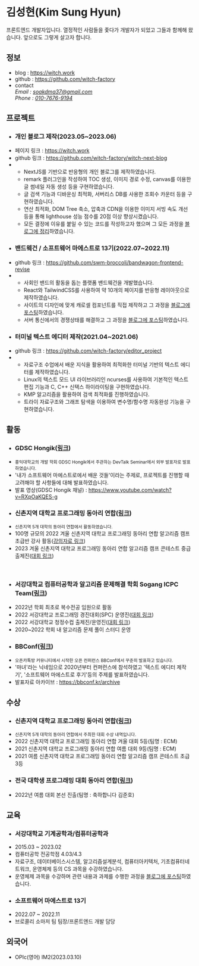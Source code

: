 <h1 class="margin-bottom-sm">김성현(Kim Sung Hyun)</h1>
<p>
  프론트엔드 개발자입니다.
  열정적인 사람들을 좇다가 개발자가 되었고 그들과 함께해 왔습니다. 
  앞으로도 그렇게 살고자 합니다.
</p>
<section>
  <h2>정보</h2>
  <ul>
    <li>
      blog : <a href="https://witch.work">https://witch.work</a>
    </li>
    <li>
      github : <a href="https://github.com/witch-factory">https://github.com/witch-factory</a>
    </li>
    <li>
      contact
      <address>
        Email : <a href="mailto:soakdma37@gmail.com">soakdma37@gmail.com</a>
        <br>
        Phone : <a href="tel:+821076769194">010-7676-9194</a>
      </address>
    </li>
  </ul>
</section>
<section>
  <h2>프로젝트</h2>
  <ul>
    <li class="no-marker">
      <h3 class="margin-bottom-sm">개인 블로그 제작(2023.05~2023.06)</h3>
    </li>
    <li class="no-marker">
      페이지 링크 : <a target="_blank" href="https://witch.work/">
        https://witch.work
      </a>
    </li>
    <li class="no-marker">
      github 링크 : <a target="_blank" href="https://github.com/witch-factory/witch-next-blog">
        https://github.com/witch-factory/witch-next-blog
      </a>
    </li>
    <li class="no-marker">
      <ul>
        <li>
          NextJS를 기반으로 반응형의 개인 블로그를 제작하였습니다.
        </li>
        <li>
          remark 플러그인을 작성하여 TOC 생성, 이미지 경로 수정, canvas를 이용한 글 썸네일 자동 생성 등을 구현하였습니다.
        </li>
        <li>
          글 검색 기능과 디바운싱 최적화, 서버리스 DB를 사용한 조회수 카운터 등을 구현하였습니다.
        </li>
        <li>
          연산 최적화, DOM Tree 축소, 압축과 CDN을 이용한 이미지 서빙 속도 개선 등을 통해 
          lighthouse 성능 점수를 20점 이상 향상시켰습니다.
        </li>
        <li>
          모든 결정에 이유를 붙일 수 있는 코드를 작성하고자 했으며 그 모든 과정을 
          <a target="_blank" href="https://witch.work/posts?search=%EB%B8%94%EB%A1%9C%EA%B7%B8">블로그에 정리</a>하였습니다.
        </li>
      </ul>
    </li>
  </ul>
  <ul>
    <li class="no-marker">
      <h3 class="margin-bottom-sm">밴드웨건 / 소프트웨어 마에스트로 13기(2022.07~2022.11)</h3>
    </li>
    <li class="no-marker">
      github 링크 : <a href="https://github.com/swm-broccoli/bandwagon-frontend-revise">https://github.com/swm-broccoli/bandwagon-frontend-revise</a>
    </li>
    <li class="no-marker">
      <ul>
        <li>
          사회인 밴드의 활동을 돕는 플랫폼 밴드웨건을 개발했습니다.
        </li>
        <li>
          React와 TailwindCSS를 사용하여 약 10개의 페이지를 반응형 레이아웃으로 제작하였습니다.
        </li>
        <li>
          사이트의 디자인에 맞게 캐로셀 컴포넌트를 직접 제작하고 그 과정을 <a href="https://witch.work/carousel-1/">블로그에 포스팅</a>하였습니다.
        </li>
        <li>
          서버 통신에서의 경쟁상태를 해결하고 그 과정을 <a href="https://witch.work/front-bug-1/">블로그에 포스팅</a>하였습니다.
        </li>
      </ul>
    </li>
  </ul>
  <ul>
    <li class="no-marker">
      <h3 class="margin-bottom-sm">터미널 텍스트 에디터 제작(2021.04~2021.06)</h3>
    </li>
    <li class="no-marker">
      github 링크 : <a href="https://github.com/witch-factory/editor_project">https://github.com/witch-factory/editor_project</a>
    </li>
    <li class="no-marker">
      <ul>
        <li>
          자료구조 수업에서 배운 지식을 활용하여 최적화한 터미널 기반의 텍스트 에디터를 제작하였습니다.
        </li>
        <li>
          Linux의 텍스트 모드 UI 라이브러리인 ncurses를 사용하여 기본적인 텍스트 편집 기능과 C, C++ 신택스 하이라이팅을 구현하였습니다.
        </li>
        <li>
          KMP 알고리즘을 활용하여 검색 최적화를 진행하였습니다.
        </li>
        <li>
          트라이 자료구조와 그래프 탐색을 이용하여 변수명/함수명 자동완성 기능을 구현하였습니다.
        </li>
      </ul>
    </li>
  </ul>
</section>
<section>
  <h2>활동</h2>
  <ul>
    <li class="no-marker">
      <h3 class="margin-bottom-sm">GDSC Hongik(<a href="https://www.gdschongik.com/">링크</a>)</h3>
    </li>
    <li class="no-marker">
      <small>홍익대학교의 개발 학회 GDSC Hongik에서 주관하는 DevTalk Seminar에서 외부 발표자로 발표하였습니다.</small>
    </li>
    <li>
      '내가 소프트웨어 마에스트로에서 배운 것들'이라는 주제로, 프로젝트를 진행할 때 고려해야 할 사항들에 대해 발표하였습니다.
    </li>
    <li>
      발표 영상(GDSC Hongik 채널) : <a href="https://www.youtube.com/watch?v=RXpOaKQES-g">https://www.youtube.com/watch?v=RXpOaKQES-g</a>
    </li>
  </ul>
  <ul>
    <li class="no-marker">
      <h3 class="margin-bottom-sm">신촌지역 대학교 프로그래밍 동아리 연합(<a href="https://icpc-sinchon.io/suapc">링크</a>)</h3>
    </li>
    <li class="no-marker">
      <small>신촌지역 5개 대학의 동아리 연합에서 활동하였습니다.</small>
    </li>
    <li>
      100명 규모의 2022 겨울 신촌지역 대학교 프로그래밍 동아리 연합 알고리즘 캠프 초급반 강사 활동(<a href="https://github.com/witch-factory/2022-winter-sinchon-lecture">강의자료 링크</a>)
    </li>
    <li>
      2023 겨울 신촌지역 대학교 프로그래밍 동아리 연합 알고리즘 캠프 콘테스트 중급 출제진(<a href="https://www.acmicpc.net/contest/view/948">대회 링크</a>)
    </li>
  </ul>
  <br>
  <ul>
    <li class="no-marker">
      <h3 class="margin-bottom-sm">서강대학교 컴퓨터공학과 알고리즘 문제해결 학회 Sogang ICPC Team(<a href="https://icpc.team/">링크</a>)</h3>
    </li>
    <li>
      2022년 학회 최초로 복수전공 임원으로 활동
    </li>
    <li>
      2022 서강대학교 프로그래밍 경진대회(SPC) 운영진(<a href="https://www.acmicpc.net/contest/view/897">대회 링크</a>)
    </li>
    <li>
      2022 서강대학교 청정수컵 출제진/운영진(<a href="https://www.acmicpc.net/contest/view/796">대회 링크</a>)
    </li>
    <li>
      2020~2022 학회 내 알고리즘 문제 풀이 스터디 운영
    </li>
  </ul>
  <ul>
    <li class="no-marker">
      <h3 class="margin-bottom-sm">BBConf(<a href="https://bbconf.kr/">링크</a>)</h3>
    </li>
    <li class="no-marker">
      <small>오픈카톡방 커뮤니티에서 시작한 오픈 컨퍼런스 BBConf에서 꾸준히 발표하고 있습니다.</small>
    </li>
    <li>
      '마녀'라는 닉네임으로 2020년부터 컨퍼런스에 참석하였고 '텍스트 에디터 제작기', '소프트웨어 마에스트로 후기'등의 주제를 발표하였습니다.
    </li>
    <li>
      발표자료 아카이브 : <a href="https://bbconf.kr/archive">https://bbconf.kr/archive</a>
    </li>
  </ul>
</section>
<section>
  <h2>수상</h2>
  <ul>
    <li class="no-marker">
      <h3 class="margin-bottom-sm">신촌지역 대학교 프로그래밍 동아리 연합(<a href="https://icpc-sinchon.io/suapc">링크</a>)</h3>
    </li>
    <li class="no-marker">
      <small>신촌지역 5개 대학의 동아리 연합에서 주최한 대회 수상 내역입니다.</small>
    </li>
    <li>
      2022 신촌지역 대학교 프로그래밍 동아리 연합 겨울 대회 5등(팀명 : ECM)
    </li>
    <li>
      2021 신촌지역 대학교 프로그래밍 동아리 연합 여름 대회 9등(팀명 : ECM)
    </li>
    <li>
      2021 여름 신촌지역 대학교 프로그래밍 동아리 연합 알고리즘 캠프 콘테스트 초급 3등
    </li>
  </ul>
  <ul>
    <li class="no-marker">
      <h3 class="margin-bottom-sm">전국 대학생 프로그래밍 대회 동아리 연합(<a href="https://ucpc.me/">링크</a>)</h3>
    </li>
    <li>
      2022년 여름 대회 본선 진출(팀명 : 축하합니다 김준호)
    </li>
  </ul>
</section>
<section>
  <h2>교육</h2>
  <ul>
    <li class="no-marker">
      <h3 class="margin-bottom-sm">서강대학교 기계공학과/컴퓨터공학과</h3>
    </li>
    <li>
      2015.03 ~ 2023.02 
    </li>
    <li>
      컴퓨터공학 전공학점 4.03/4.3
    </li>
    <li>
      자료구조, 데이터베이스시스템, 알고리즘설계분석, 컴퓨터아키텍처, 기초컴퓨터네트워크, 운영체제 등의 CS 과목을 수강하였습니다.
    </li>
    <li>
      운영체제 과목을 수강하며 관련 내용과 과제를 수행한 과정을 <a href="https://witch.work/?tag=os">블로그에 포스팅</a>하였습니다.
    </li>
  </ul>
  <ul>
    <li class="no-marker">
      <h3 class="margin-bottom-sm">소프트웨어 마에스트로 13기</h3>
    </li>
    <li>
      2022.07 ~ 2022.11
    </li>
    <li>
      브로콜리 소마저 팀 팀장/프론트엔드 개발 담당
    </li>
  </ul>
</section>
<section>
  <h2>외국어</h2>
  <ul>
    <li>
      OPIc(영어) IM2(2023.03.10)
    </li>
  </ul>
</section>
